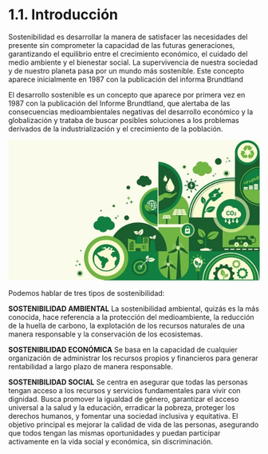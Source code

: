 # 1.1. Introducción

Sostenibilidad es desarrollar la manera de satisfacer las necesidades del presente sin comprometer la capacidad de las futuras generaciones, garantizando el equilibrio entre el crecimiento económico, el cuidado del medio ambiente y el bienestar social. La supervivencia de nuestra sociedad y de nuestro planeta pasa por un mundo más sostenible. Este concepto aparece inicialmente en 1987 con la publicación del informa Brundtland

El desarrollo sostenible es un concepto que aparece por primera vez en 1987 con la publicación del Informe Brundtland, que alertaba de las consecuencias medioambientales negativas del desarrollo económico y la globalización y trataba de buscar posibles soluciones a los problemas derivados de la industrialización y el crecimiento de la población.

![Introducción](img/introduccion.jpg)

Podemos hablar de tres tipos de sostenibilidad: 

**SOSTENIBILIDAD AMBIENTAL**
La sostenibilidad ambiental, quizás es la más conocida, hace referencia a la protección del medioambiente, la reducción de la huella de carbono, la explotación de los recursos naturales de una manera responsable y la conservación de los ecosistemas.

**SOSTENIBILIDAD ECONÓMICA**
Se basa en la capacidad de cualquier organización de administrar los recursos propios y financieros para generar rentabilidad a largo plazo de manera responsable.

**SOSTENIBILIDAD SOCIAL**
Se centra en asegurar que todas las personas tengan acceso a los recursos y servicios fundamentales para vivir con dignidad. Busca promover la igualdad de género, garantizar el acceso universal a la salud y la educación, erradicar la pobreza, proteger los derechos humanos, y fomentar una sociedad inclusiva y equitativa. El objetivo principal es mejorar la calidad de vida de las personas, asegurando que todos tengan las mismas oportunidades y puedan participar activamente en la vida social y económica, sin discriminación. 

